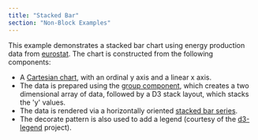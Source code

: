 ```yaml
---
title: "Stacked Bar"
section: "Non-Block Examples"
---
```


This example demonstrates a stacked bar chart using energy production data from [eurostat](http://ec.europa.eu/eurostat/statistics-explained/index.php). The chart is constructed from the following components:

 - A [Cartesian chart](/api/chart-api), with an ordinal y axis and a linear x axis.
 - The data is prepared using the [group component](/api/group-api), which creates a two dimensional array of data, followed by a D3 stack layout, which stacks the 'y' values.
 - The data is rendered via a horizontally oriented [stacked bar series](/api/series-api).
 - The decorate pattern is also used to add a legend (courtesy of the [d3-legend](http://d3-legend.susielu.com) project).
